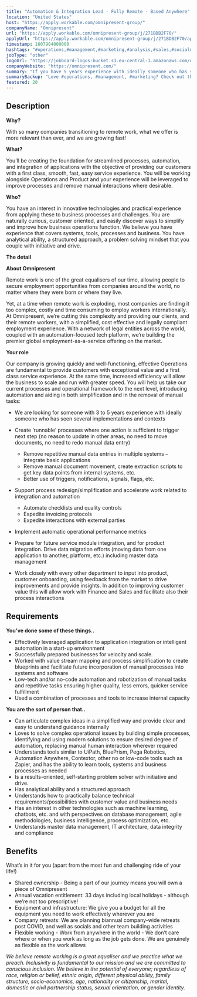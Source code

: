 ```yaml
---
title: "Automation & Integration Lead - Fully Remote - Based Anywhere"
location: "United States"
host: "https://apply.workable.com/omnipresent-group/"
companyName: "Omnipresent"
url: "https://apply.workable.com/omnipresent-group/j/271BDB2F70/"
applyUrl: "https://apply.workable.com/omnipresent-group/j/271BDB2F70/apply/"
timestamp: 1607904000000
hashtags: "#operations,#management,#marketing,#analysis,#sales,#socialmedia,#scrum,#finance,#optimization"
jobType: "other"
logoUrl: "https://jobboard-logos-bucket.s3.eu-central-1.amazonaws.com/omnipresent"
companyWebsite: "https://omnipresent.com/"
summary: "If you have 5 years experience with ideally someone who has seen several implementations and contexts, Omnipresent is looking for someone with your knowledge."
summaryBackup: "Love #operations, #management, #marketing? Check out this job post!"
featured: 20
---
```


## Description

**Why?**

With so many companies transitioning to remote work, what we offer is more relevant than ever, and we are growing fast!

**What?**

You’ll be creating the foundation for streamlined processes, automation, and integration of applications with the objective of providing our customers with a first class, smooth, fast, easy service experience. You will be working alongside Operations and Product and your experience will be leveraged to improve processes and remove manual interactions where desirable.

**Who?**

You have an interest in innovative technologies and practical experience from applying these to business processes and challenges. You are naturally curious, customer oriented, and easily discover ways to simplify and improve how business operations function. We believe you have experience that covers systems, tools, processes and business. You have analytical ability, a structured approach, a problem solving mindset that you couple with initiative and drive.

**The detail**

**About Omnipresent**

Remote work is one of the great equalisers of our time, allowing people to secure employment opportunities from companies around the world, no matter where they were born or where they live.

Yet, at a time when remote work is exploding, most companies are finding it too complex, costly and time consuming to employ workers internationally. At Omnipresent, we’re cutting this complexity and providing our clients, and their remote workers, with a simplified, cost effective and legally compliant employment experience. With a network of legal entities across the world, coupled with an automation-focused tech platform, we’re building the premier global employment-as-a-service offering on the market.

**Your role**

Our company is growing quickly and well-functioning, effective Operations are fundamental to provide customers with exceptional value and a first class service experience. At the same time, increased efficiency will allow the business to scale and run with greater speed. You will help us take our current processes and operational framework to the next level, introducing automation and aiding in both simplification and in the removal of manual tasks:

*   We are looking for someone with 3 to 5 years experience with ideally someone who has seen several implementations and contexts

*   Create ‘runnable’ processes where one action is sufficient to trigger next step (no reason to update in other areas, no need to move documents, no need to redo manual data entry)
    *   Remove repetitive manual data entries in multiple systems – integrate basic applications
    *   Remove manual document movement, create extraction scripts to get key data points from internal systems, etc.
    *   Better use of triggers, notifications, signals, flags, etc.
*   Support process redesign/simplification and accelerate work related to integration and automation
    *   Automate checklists and quality controls
    *   Expedite invoicing protocols
    *   Expedite interactions with external parties
*   Implement automatic operational performance metrics

*   Prepare for future service module integration, and for product integration. Drive data migration efforts (moving data from one application to another, platform, etc.) including master data management

*   Work closely with every other department to input into product, customer onboarding, using feedback from the market to drive improvements and provide insights. In addition to improving customer value this will allow work with Finance and Sales and facilitate also their process interactions

## Requirements

**You’ve done some of these things..**

*   Effectively leveraged application to application integration or intelligent automation in a start-up environment
*   Successfully prepared businesses for velocity and scale.
*   Worked with value stream mapping and process simplification to create blueprints and facilitate future incorporation of manual processes into systems and software
*   Low-tech and/or no-code automation and robotization of manual tasks and repetitive tasks ensuring higher quality, less errors, quicker service fulfillment
*   Used a combination of processes and tools to increase internal capacity

**You are the sort of person that..**

*   Can articulate complex ideas in a simplified way and provide clear and easy to understand guidance internally
*   Loves to solve complex operational issues by building simple processes, identifying and using modern solutions to ensure desired degree of automation, replacing manual human interaction wherever required
*   Understands tools similar to UiPath, BluePrism, Pega Robotics, Automation Anywhere, Contextor, other no or low-code tools such as Zapier, and has the ability to learn tools, systems and business processes as needed
*   Is a results-oriented, self-starting problem solver with initiative and drive.
*   Has analytical ability and a structured approach
*   Understands how to practically balance technical requirements/possibilities with customer value and business needs
*   Has an interest in other technologies such as machine learning, chatbots, etc. and with perspectives on database management, agile methodologies, business intelligence, process optimization, etc.
*   Understands master data management, IT architecture, data integrity and compliance

## Benefits

What’s in it for you (apart from the most fun and challenging ride of your life!)

*   Shared ownership - Being a part of our journey means you will own a piece of Omnipresent
*   Annual vacation entitlement: 33 days including local holidays - although we’re not too prescriptive!
*   Equipment and infrastructure: We give you a budget for all the equipment you need to work effectively wherever you are
*   Company retreats: We are planning biannual company-wide retreats post COVID, and well as socials and other team building activities
*   Flexible working - Work from anywhere in the world - We don’t care where or when you work as long as the job gets done. We are genuinely as flexible as the work allows

_We believe remote working is a great equaliser and we practice what we preach. Inclusivity is fundamental to our mission and we are committed to conscious inclusion. We believe in the potential of everyone; regardless of race, religion or belief, ethnic origin, different physical ability, family structure, socio-economics, age, nationality or citizenship, marital, domestic or civil partnership status, sexual orientation, or gender identity._
